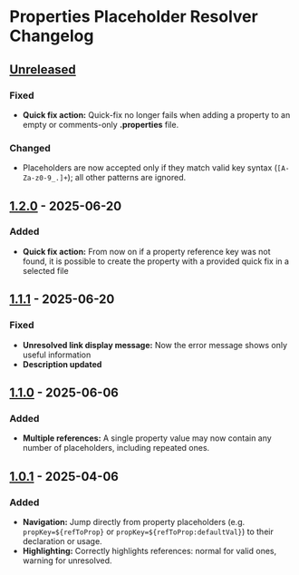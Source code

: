 <!-- Keep a Changelog guide -> https://keepachangelog.com -->

# Properties Placeholder Resolver Changelog

## [Unreleased]

### Fixed

- **Quick fix action:** Quick-fix no longer fails when adding a property to an empty or comments-only **.properties** 
  file.

### Changed

- Placeholders are now accepted only if they match valid key syntax (`[A-Za-z0-9_.]+`); all other patterns are ignored.

## [1.2.0] - 2025-06-20

### Added

- **Quick fix action:** From now on if a property reference key was not found, it is possible to create the property 
  with a provided quick fix in a selected file

## [1.1.1] - 2025-06-20

### Fixed

- **Unresolved link display message:** Now the error message shows only useful information
- **Description updated**

## [1.1.0] - 2025-06-06

### Added

- **Multiple references:** A single property value may now contain any number of placeholders, including repeated ones.

## [1.0.1] - 2025-04-06

### Added

- **Navigation:** Jump directly from property placeholders (e.g. `propKey=${refToProp}` or 
`propKey=${refToProp:defaultVal}`) to their declaration or usage.
- **Highlighting:** Correctly highlights references: normal for valid ones, warning for unresolved.

[Unreleased]: https://github.com/DaNizz97/extended-prop-searcher/compare/v1.2.0...HEAD
[1.2.0]: https://github.com/DaNizz97/extended-prop-searcher/compare/v1.1.1...v1.2.0
[1.1.1]: https://github.com/DaNizz97/extended-prop-searcher/compare/v1.1.0...v1.1.1
[1.1.0]: https://github.com/DaNizz97/extended-prop-searcher/compare/v1.0.1...v1.1.0
[1.0.1]: https://github.com/DaNizz97/extended-prop-searcher/commits/v1.0.1
